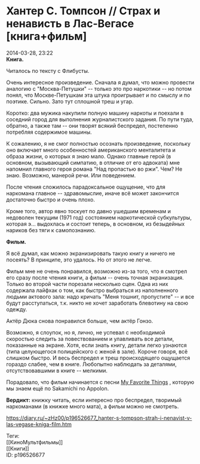 Хантер С. Томпсон // Страх и ненависть в Лас-Вегасе [книга+фильм]
==================================================================

   
 2014-03-28, 23:22   
   **Книга.**    
   
 Читалось по тексту с Флибусты.   
   
 Очень интересное произведение. Сначала я думал, что можно провести аналогию с "Москва-Петушки" -- только это про наркотики -- но потом понял, что Москве-Петушкам эта штука проигрывает и по смыслу и по поэтике. Сильно. Зато тут сплошной треш и угар.   
   
 Коротко: два мужика накупили полную машину наркоты и поехали в соседний город для выполнения журналистского задания. По пути туда, обратно, а также там -- они творят всякий беспредел, постепенно потребляя содержимое машины.   
   
 К сожалению, я не смог полностью осознать произведение, поскольку оно включает много особенностей американского менталитета и образа жизни, о которых я знаю мало. Однако главные герой (в основном, вызывающий симпатию, в отличие от его адвоката) мне напомнил главного героя романа "Над пропастью во ржи". Чем? Не знаю. Возможно, манерой речи. Или поведением.   
   
 После чтения сложилось парадоксальное ощущение, что для наркомана главное -- здравомыслие, иначе всё может закончится достаточно быстро и очень плохо.   
   
 Кроме того, автор явно тоскует по давно ушедшим временам и недоволен текущим (1971 год) состоянием наркотической субкультуры, которая э... выдохлась и состоит теперь, в основном, из безыдейных нариков без тяги к самопознанию.   
   
  **Фильм.**    
   
 Я всё думал, как можно экранизировать такую книгу и ничего не посеять? В принципе, это удалось. Но от этого не легче.   
   
 Фильм мне не очень понравился, возможно из-за того, что я смотрел его сразу после чтения книги, а фильм -- очень точная экранизация. Только во второй части порезали несколько сцен. Одна из них содержала лайфхак о том, как быстро выбраться из наполненного людьми актового зала: надо кричать "Меня тошнит, пропустите" -- и все будут расступаться, т.к. никто не хочет заработать блевотину на свою одежду.   
   
 Актёр Дюка снова понравился больше, чем актёр Гонзо.   
   
 Возможно, я слоупок, но я, лично, не успевал с необходимой скоростью следить за повествованием и улавливать все детали, показанные на экране. Хотя, если знать книгу, детали легко узнаются (типа целующегося полицейского с женой в зале). Короче говоря, всё слишком быстро. И весь беспредел и треш происходящего ощущается гораздо слабее, чем в книге. Любопытно наблюдать за деталями, отсутствовавшими в книге -- мелкими.   
   
 Порадовало, что фильм начинается с песни  [My Favorite Things](https://www.youtube.com/watch?v=t-cLMYWdgiE)  , которую мы знаем ещё по Sakamichi no Appolon.   
   
  **Вердикт:**  книжку читать, если интересно про беспредел, творимый наркоманами (в книжке много мата), а фильм можно не смотреть.   
    
 <https://diary.ru/~zHz00/p196526677_hanter-s-tompson-strah-i-nenavist-v-las-vegase-kniga-film.htm>   
   
 Теги:   
 [[КиноМультфильмы]]   
 [[Книги]]   
 ID: p196526677